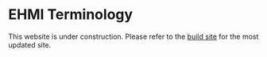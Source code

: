 # EHMI Terminology
This website is under construction. Please refer to the [build site](https://build.fhir.org/ig/medcomdk/dk-ehmi-terminology/) for the most updated site.


